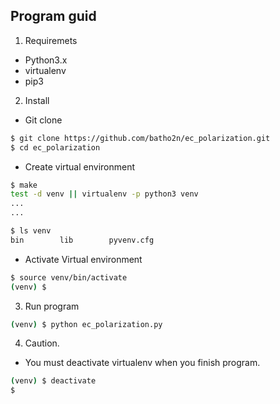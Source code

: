 ## Program guid


1. Requiremets
* Python3.x
* virtualenv
* pip3

2. Install
- Git clone
```sh
$ git clone https://github.com/batho2n/ec_polarization.git
$ cd ec_polarization
```
- Create virtual environment
```sh
$ make
test -d venv || virtualenv -p python3 venv
...
...

$ ls venv
bin        lib        pyvenv.cfg

```
- Activate Virtual environment
```sh
$ source venv/bin/activate
(venv) $
```

3. Run program
```sh
(venv) $ python ec_polarization.py
```

4. Caution.
* You must deactivate virtualenv when you finish program.
```sh
(venv) $ deactivate
$
```
